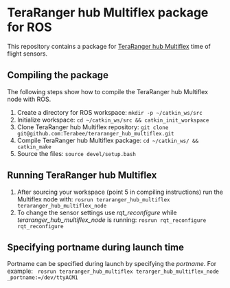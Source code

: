 # TeraRanger hub Multiflex package for ROS

This repository contains a package for [TeraRanger hub Multiflex](http://www.teraranger.com/products/teraranger-multiflex/) time of flight sensors.

## Compiling the package

The following steps show how to compile the TeraRanger hub Multiflex node with ROS.

1. Create a directory for ROS workspace: `mkdir -p ~/catkin_ws/src`
2. Initialize workspace: `cd ~/catkin_ws/src && catkin_init_workspace`
3. Clone TeraRanger hub Multiflex repository: `git clone git@github.com:Terabee/teraranger_hub_multiflex.git`
4. Compile TeraRanger hub Multiflex package: `cd ~/catkin_ws/ && catkin_make`
5. Source the files: `source devel/setup.bash`

## Running TeraRanger hub Multiflex

1. After sourcing your workspace (point 5 in compiling instructions) run the Multiflex node with: `rosrun teraranger_hub_multiflex teraranger_hub_multiflex_node`
2. To change the sensor settings use *rqt_reconfigure* while *teraranger_hub_multiflex_node* is running: `rosrun rqt_reconfigure rqt_reconfigure`

## Specifying portname during launch time

Portname can be specified during launch by specifying the _portname_. For example:
` rosrun teraranger_hub_multiflex terarger_hub_multiflex_node _portname:=/dev/ttyACM1`
